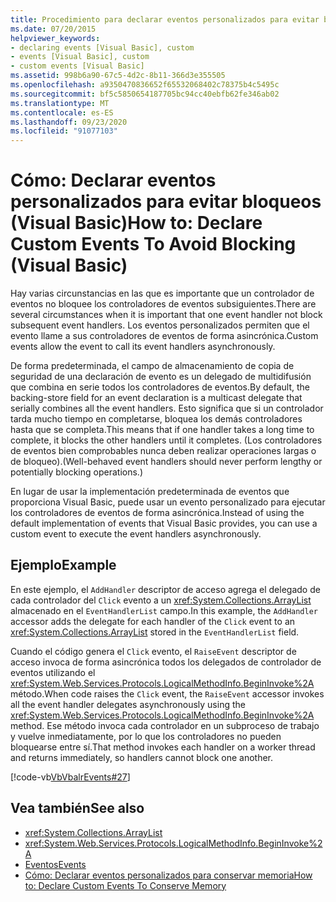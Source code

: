 ```yaml
---
title: Procedimiento para declarar eventos personalizados para evitar bloqueos
ms.date: 07/20/2015
helpviewer_keywords:
- declaring events [Visual Basic], custom
- events [Visual Basic], custom
- custom events [Visual Basic]
ms.assetid: 998b6a90-67c5-4d2c-8b11-366d3e355505
ms.openlocfilehash: a9350470836652f65532068402c78375b4c5495c
ms.sourcegitcommit: bf5c5850654187705bc94cc40ebfb62fe346ab02
ms.translationtype: MT
ms.contentlocale: es-ES
ms.lasthandoff: 09/23/2020
ms.locfileid: "91077103"
---
```

# <a name="how-to-declare-custom-events-to-avoid-blocking-visual-basic"></a><span data-ttu-id="d9afe-102">Cómo: Declarar eventos personalizados para evitar bloqueos (Visual Basic)</span><span class="sxs-lookup"><span data-stu-id="d9afe-102">How to: Declare Custom Events To Avoid Blocking (Visual Basic)</span></span>

<span data-ttu-id="d9afe-103">Hay varias circunstancias en las que es importante que un controlador de eventos no bloquee los controladores de eventos subsiguientes.</span><span class="sxs-lookup"><span data-stu-id="d9afe-103">There are several circumstances when it is important that one event handler not block subsequent event handlers.</span></span> <span data-ttu-id="d9afe-104">Los eventos personalizados permiten que el evento llame a sus controladores de eventos de forma asincrónica.</span><span class="sxs-lookup"><span data-stu-id="d9afe-104">Custom events allow the event to call its event handlers asynchronously.</span></span>  
  
 <span data-ttu-id="d9afe-105">De forma predeterminada, el campo de almacenamiento de copia de seguridad de una declaración de evento es un delegado de multidifusión que combina en serie todos los controladores de eventos.</span><span class="sxs-lookup"><span data-stu-id="d9afe-105">By default, the backing-store field for an event declaration is a multicast delegate that serially combines all the event handlers.</span></span> <span data-ttu-id="d9afe-106">Esto significa que si un controlador tarda mucho tiempo en completarse, bloquea los demás controladores hasta que se completa.</span><span class="sxs-lookup"><span data-stu-id="d9afe-106">This means that if one handler takes a long time to complete, it blocks the other handlers until it completes.</span></span> <span data-ttu-id="d9afe-107">(Los controladores de eventos bien comprobables nunca deben realizar operaciones largas o de bloqueo).</span><span class="sxs-lookup"><span data-stu-id="d9afe-107">(Well-behaved event handlers should never perform lengthy or potentially blocking operations.)</span></span>  
  
 <span data-ttu-id="d9afe-108">En lugar de usar la implementación predeterminada de eventos que proporciona Visual Basic, puede usar un evento personalizado para ejecutar los controladores de eventos de forma asincrónica.</span><span class="sxs-lookup"><span data-stu-id="d9afe-108">Instead of using the default implementation of events that Visual Basic provides, you can use a custom event to execute the event handlers asynchronously.</span></span>  
  
## <a name="example"></a><span data-ttu-id="d9afe-109">Ejemplo</span><span class="sxs-lookup"><span data-stu-id="d9afe-109">Example</span></span>  

 <span data-ttu-id="d9afe-110">En este ejemplo, el `AddHandler` descriptor de acceso agrega el delegado de cada controlador del `Click` evento a un <xref:System.Collections.ArrayList> almacenado en el `EventHandlerList` campo.</span><span class="sxs-lookup"><span data-stu-id="d9afe-110">In this example, the `AddHandler` accessor adds the delegate for each handler of the `Click` event to an <xref:System.Collections.ArrayList> stored in the `EventHandlerList` field.</span></span>  
  
 <span data-ttu-id="d9afe-111">Cuando el código genera el `Click` evento, el `RaiseEvent` descriptor de acceso invoca de forma asincrónica todos los delegados de controlador de eventos utilizando el <xref:System.Web.Services.Protocols.LogicalMethodInfo.BeginInvoke%2A> método.</span><span class="sxs-lookup"><span data-stu-id="d9afe-111">When code raises the `Click` event, the `RaiseEvent` accessor invokes all the event handler delegates asynchronously using the <xref:System.Web.Services.Protocols.LogicalMethodInfo.BeginInvoke%2A> method.</span></span> <span data-ttu-id="d9afe-112">Ese método invoca cada controlador en un subproceso de trabajo y vuelve inmediatamente, por lo que los controladores no pueden bloquearse entre sí.</span><span class="sxs-lookup"><span data-stu-id="d9afe-112">That method invokes each handler on a worker thread and returns immediately, so handlers cannot block one another.</span></span>  
  
 [!code-vb[VbVbalrEvents#27](~/samples/snippets/visualbasic/VS_Snippets_VBCSharp/VbVbalrEvents/VB/Class1.vb#27)]  
  
## <a name="see-also"></a><span data-ttu-id="d9afe-113">Vea también</span><span class="sxs-lookup"><span data-stu-id="d9afe-113">See also</span></span>

- <xref:System.Collections.ArrayList>
- <xref:System.Web.Services.Protocols.LogicalMethodInfo.BeginInvoke%2A>
- [<span data-ttu-id="d9afe-114">Eventos</span><span class="sxs-lookup"><span data-stu-id="d9afe-114">Events</span></span>](index.md)
- [<span data-ttu-id="d9afe-115">Cómo: Declarar eventos personalizados para conservar memoria</span><span class="sxs-lookup"><span data-stu-id="d9afe-115">How to: Declare Custom Events To Conserve Memory</span></span>](how-to-declare-custom-events-to-conserve-memory.md)
